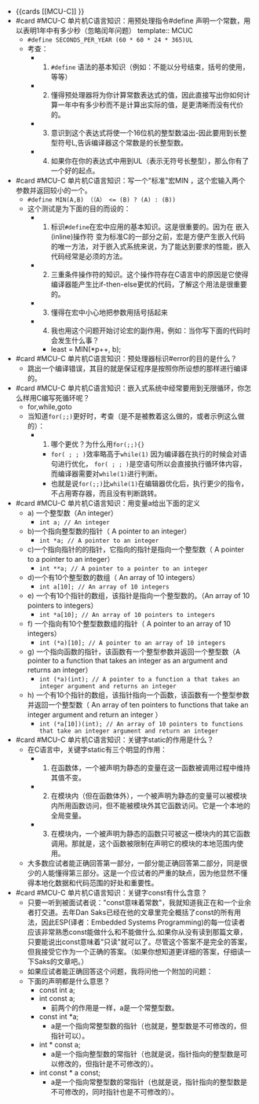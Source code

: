 - {{cards [[MCU-C]] }}
- #card #MCU-C 单片机C语言知识：用预处理指令#define 声明一个常数，用以表明1年中有多少秒（忽略闰年问题）
  template:: MCUC
	- `#define SECONDS_PER_YEAR (60 * 60 * 24 * 365)UL`
	- 考查：
		- 1) `#define` 语法的基本知识（例如：不能以分号结束，括号的使用，等等）
		- 2) 懂得预处理器将为你计算常数表达式的值，因此直接写出你如何计算一年中有多少秒而不是计算出实际的值，是更清晰而没有代价的。
		- 3) 意识到这个表达式将使一个16位机的整型数溢出-因此要用到长整型符号L,告诉编译器这个常数是的长整型数。
		- 4) 如果你在你的表达式中用到UL（表示无符号长整型），那么你有了一个好的起点。
- #card #MCU-C 单片机C语言知识：写一个"标准"宏MIN ，这个宏输入两个参数并返回较小的一个。
	- `#define MIN(A,B) （（A） <= (B) ? (A) : (B))`
	- 这个测试是为下面的目的而设的：
		- 1) 标识`#define`在宏中应用的基本知识。这是很重要的。因为在 嵌入(inline)操作符 变为标准C的一部分之前，宏是方便产生嵌入代码的唯一方法，对于嵌入式系统来说，为了能达到要求的性能，嵌入代码经常是必须的方法。
		- 2) 三重条件操作符的知识。这个操作符存在C语言中的原因是它使得编译器能产生比if-then-else更优的代码，了解这个用法是很重要的。
		- 3) 懂得在宏中小心地把参数用括号括起来
		- 4) 我也用这个问题开始讨论宏的副作用，例如：当你写下面的代码时会发生什么事？
			- least = MIN(*p++, b);
- #card #MCU-C 单片机C语言知识：预处理器标识#error的目的是什么？
	- 跳出一个编译错误，其目的就是保证程序是按照你所设想的那样进行编译的。
- #card #MCU-C 单片机C语言知识：嵌入式系统中经常要用到无限循环，你怎么样用C编写死循环呢？
	- for,while,goto
	- 当知道`for(;;)`更好时，考查（是不是被教着这么做的，或者示例这么做的）：
		- 1) 哪个更优？为什么用`for(;;){}`
			- `for( ; ; )`效率略高于`while(1)`
			  因为编译器在执行的时候会对语句进行优化， `for( ; ; )`是空语句所以会直接执行循环体内容，而编译器需要对`while(1)`进行判断。
			- 也就是说`for(;;)`比`while(1)`在编辑器优化后，执行更少的指令，不占用寄存器，而且没有判断跳转。
- #card #MCU-C 单片机C语言知识：用变量a给出下面的定义
	- a) 一个整型数（An integer）
		- `int a; // An integer`
	- b)一个指向整型数的指针（ A pointer to an integer）
		- `int *a; // A pointer to an integer`
	- c)一个指向指针的的指针，它指向的指针是指向一个整型数（ A pointer to a pointer to an integer）
		- `int **a; // A pointer to a pointer to an integer`
	- d)一个有10个整型数的数组（ An array of 10 integers）
		- `int a[10]; // An array of 10 integers`
	- e) 一个有10个指针的数组，该指针是指向一个整型数的。（An array of 10 pointers to integers）
		- `int *a[10]; // An array of 10 pointers to integers`
	- f) 一个指向有10个整型数数组的指针（ A pointer to an array of 10 integers）
		- `int (*a)[10]; // A pointer to an array of 10 integers`
	- g) 一个指向函数的指针，该函数有一个整型参数并返回一个整型数（A pointer to a function that takes an integer as an argument and returns an integer）
		- `int (*a)(int); // A pointer to a function a that takes an integer argument and returns an integer`
	- h) 一个有10个指针的数组，该指针指向一个函数，该函数有一个整型参数并返回一个整型数（ An array of ten pointers to functions that take an integer argument and return an integer ）
		- `int (*a[10])(int); // An array of 10 pointers to functions that take an integer argument and return an integer`
- #card #MCU-C 单片机C语言知识：关键字static的作用是什么？
	- 在C语言中，关键字static有三个明显的作用：
		- 1) 在函数体，一个被声明为静态的变量在这一函数被调用过程中维持其值不变。
		- 2) 在模块内（但在函数体外），一个被声明为静态的变量可以被模块内所用函数访问，但不能被模块外其它函数访问。它是一个本地的全局变量。
		- 3) 在模块内，一个被声明为静态的函数只可被这一模块内的其它函数调用。那就是，这个函数被限制在声明它的模块的本地范围内使用。
	- 大多数应试者能正确回答第一部分，一部分能正确回答第二部分，同是很少的人能懂得第三部分。这是一个应试者的严重的缺点，因为他显然不懂得本地化数据和代码范围的好处和重要性。
- #card #MCU-C 单片机C语言知识：关键字const有什么含意？
	- 只要一听到被面试者说："const意味着常数"，我就知道我正在和一个业余者打交道。去年Dan Saks已经在他的文章里完全概括了const的所有用法，因此ESP(译者：Embedded Systems Programming)的每一位读者应该非常熟悉const能做什么和不能做什么.如果你从没有读到那篇文章，只要能说出const意味着"只读"就可以了。尽管这个答案不是完全的答案，但我接受它作为一个正确的答案。（如果你想知道更详细的答案，仔细读一下Saks的文章吧。）
	- 如果应试者能正确回答这个问题，我将问他一个附加的问题：
	- 下面的声明都是什么意思？
		- const int a;
		- int const a;
			- 前两个的作用是一样，a是一个常整型数。
		- const int *a;
			- a是一个指向常整型数的指针（也就是，整型数是不可修改的，但指针可以）。
		- int * const a;
			- a是一个指向整型数的常指针（也就是说，指针指向的整型数是可以修改的，但指针是不可修改的）。
		- int const * a const;
			- a是一个指向常整型数的常指针（也就是说，指针指向的整型数是不可修改的，同时指针也是不可修改的）。